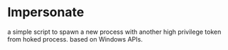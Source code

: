 # Impersonate 
a simple script to spawn a new process with another high privilege token from hoked process. based on Windows APIs.